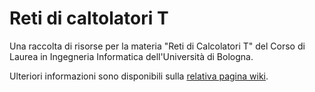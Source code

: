 # Reti di caltolatori T

Una raccolta di risorse per la materia "Reti di Calcolatori T" del Corso di Laurea in Ingegneria Informatica dell'Università di Bologna. 

Ulteriori informazioni sono disponibili sulla [relativa pagina wiki](https://csunibo.github.io/wiki/raccolte-di-risorse/index.html).
